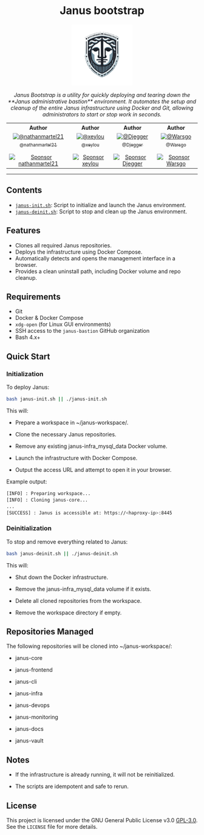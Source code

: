 <a id="readme-top"></a> 

<h1><center>Janus bootstrap</center></h1>

<div align="center">
  <a href="https://github.com/janus-bastion">
    <img src="https://github.com/janus-bastion/janus-frontend/blob/main/janus-website/janus-logo.png" alt="Janus Bastion Logo" width="160" height="160" />
  </a>

  <p><em>Janus Bootstrap is a utility for quickly deploying and tearing down the **Janus administrative bastion** environment. It automates the setup and cleanup of the entire Janus infrastructure using Docker and Git, allowing administrators to start or stop work in seconds.
</em></p>

  <table align="center">
    <tr>
      <th>Author</th>
      <th>Author</th>
      <th>Author</th>
      <th>Author</th>
    </tr>
    <tr>
      <td align="center">
        <a href="https://github.com/nathanmartel21">
          <img src="https://github.com/nathanmartel21.png?size=115" width="115" alt="@nathanmartel21" /><br />
          <sub>@nathanmartel21</sub>
        </a>
        <br /><br />
        <a href="https://github.com/sponsors/nathanmartel21">
          <img src="https://img.shields.io/badge/sponsor-30363D?style=for-the-badge&logo=GitHub-Sponsors&logoColor=white" alt="Sponsor nathanmartel21" />
        </a>
      </td>
      <td align="center">
        <a href="https://github.com/xeylou">
          <img src="https://github.com/xeylou.png?size=115" width="115" alt="@xeylou" /><br />
          <sub>@xeylou</sub>
        </a>
        <br /><br />
        <a href="https://github.com/sponsors/xeylou">
          <img src="https://img.shields.io/badge/sponsor-30363D?style=for-the-badge&logo=GitHub-Sponsors&logoColor=white" alt="Sponsor xeylou" />
        </a>
      </td>
      <td align="center">
        <a href="https://github.com/Djegger">
          <img src="https://github.com/Djegger.png?size=115" width="115" alt="@Djegger" /><br />
          <sub>@Djegger</sub>
        </a>
        <br /><br />
        <a href="https://github.com/sponsors/Djegger">
          <img src="https://img.shields.io/badge/sponsor-30363D?style=for-the-badge&logo=GitHub-Sponsors&logoColor=white" alt="Sponsor Djegger" />
        </a>
      </td>
      <td align="center">
        <a href="https://github.com/Warsgo">
          <img src="https://github.com/Warsgo.png?size=115" width="115" alt="@Warsgo" /><br />
          <sub>@Warsgo</sub>
        </a>
        <br /><br />
        <a href="https://github.com/sponsors/Warsgo">
          <img src="https://img.shields.io/badge/sponsor-30363D?style=for-the-badge&logo=GitHub-Sponsors&logoColor=white" alt="Sponsor Warsgo" />
        </a>
      </td>
    </tr>
  </table>
</div>

---

## Contents

- [`janus-init.sh`](./janus-init.sh): Script to initialize and launch the Janus environment.
- [`janus-deinit.sh`](./janus-deinit.sh): Script to stop and clean up the Janus environment.

## Features

- Clones all required Janus repositories.
- Deploys the infrastructure using Docker Compose.
- Automatically detects and opens the management interface in a browser.
- Provides a clean uninstall path, including Docker volume and repo cleanup.

## Requirements

- Git
- Docker & Docker Compose
- `xdg-open` (for Linux GUI environments)
- SSH access to the `janus-bastion` GitHub organization
- Bash 4.x+

## Quick Start

### Initialization

To deploy Janus:

```bash
bash janus-init.sh || ./janus-init.sh
```

This will:

  - Prepare a workspace in ~/janus-workspace/.

  - Clone the necessary Janus repositories.

  - Remove any existing janus-infra_mysql_data Docker volume.

  - Launch the infrastructure with Docker Compose.

  - Output the access URL and attempt to open it in your browser.

Example output:

```bash
[INFO] : Preparing workspace...
[INFO] : Cloning janus-core...
...
[SUCCESS] : Janus is accessible at: https://<haproxy-ip>:8445
```

### Deinitialization

To stop and remove everything related to Janus:

```bash
bash janus-deinit.sh || ./janus-deinit.sh
```

This will:

  - Shut down the Docker infrastructure.

  - Remove the janus-infra_mysql_data volume if it exists.

  - Delete all cloned repositories from the workspace.

  - Remove the workspace directory if empty.

## Repositories Managed

The following repositories will be cloned into ~/janus-workspace/:

  - janus-core

  - janus-frontend

  - janus-cli

  - janus-infra

  - janus-devops

  - janus-monitoring

  - janus-docs

  - janus-vault

## Notes

- If the infrastructure is already running, it will not be reinitialized.

- The scripts are idempotent and safe to rerun.

## License

This project is licensed under the GNU General Public License v3.0 [GPL-3.0](https://github.com/janus-bastion/.github/blob/main/LICENSE).  
See the `LICENSE` file for more details.
